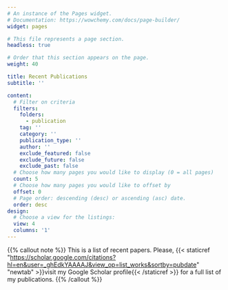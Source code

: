 ```yaml
---
# An instance of the Pages widget.
# Documentation: https://wowchemy.com/docs/page-builder/
widget: pages

# This file represents a page section.
headless: true

# Order that this section appears on the page.
weight: 40

title: Recent Publications
subtitle: ''

content:
  # Filter on criteria
  filters:
    folders:
      - publication
    tag: ''
    category: ''
    publication_type: ''
    author: ''
    exclude_featured: false
    exclude_future: false
    exclude_past: false
  # Choose how many pages you would like to display (0 = all pages)
  count: 5
  # Choose how many pages you would like to offset by
  offset: 0
  # Page order: descending (desc) or ascending (asc) date.
  order: desc
design:
  # Choose a view for the listings:
  view: 4
  columns: '1'
---
```


{{% callout note %}}
This is a list of recent papers. Please, {{< staticref "https://scholar.google.com/citations?hl=en&user=_ghEdkYAAAAJ&view_op=list_works&sortby=pubdate" "newtab" >}}visit my Google Scholar profile{{< /staticref >}} for a full list of my publications.
{{% /callout %}}
